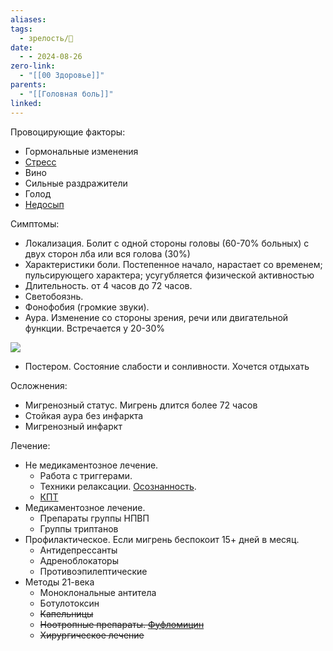 ```yaml
---
aliases: 
tags:
  - зрелость/🌱
date:
  - - 2024-08-26
zero-link:
  - "[[00 Здоровье]]"
parents:
  - "[[Головная боль]]"
linked:
---
```

Провоцирующие факторы:
- Гормональные изменения
- [Стресс](Стресс.md)
- Вино
- Сильные раздражители
- Голод
- [Недосып](Недосып.md)

Симптомы:
- Локализация. Болит с одной стороны головы (60-70% больных) с двух сторон лба или вся голова (30%)
- Характеристики боли. Постепенное начало, нарастает со временем; пульсирующего характера; усугубляется физической активностью
- Длительность. от 4 часов до 72 часов.
- Светобоязнь. 
- Фонофобия (громкие звуки).
- Аура. Изменение со стороны зрения, речи или двигательной функции. Встречается у 20-30%

![](Pasted%20image%2020240826223116.png)

- Постером. Состояние слабости и сонливности. Хочется отдыхать

Осложнения:
- Мигренозный статус. Мигрень длится более 72 часов
- Стойкая аура без инфаркта
- Мигренозный инфаркт

Лечение:
- Не медикаментозное лечение.
	- Работа с триггерами.
	- Техники релаксации. [Осознанность](Осознанность.md).
	- [КПТ](Когнетивно-поведенческая%20теропия.md)
- Медикаментозное лечение.
	- Препараты группы НПВП
	- Группы триптанов
- Профилактическое. Если мигрень беспокоит 15+ дней в месяц.
	- Антидепрессанты
	- Адреноблокаторы
	- Противоэпилептические
- Методы 21-века
	- Моноклональные антитела
	- Ботулотоксин
	- ~~Капельницы~~
	- ~~Ноотропные препараты. [Фуфломицин](Фуфломицины.md)~~
	- ~~Хирургическое лечение~~